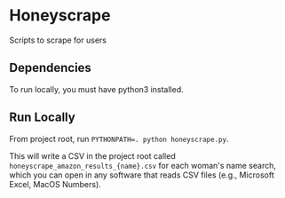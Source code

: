 # Honeyscrape
Scripts to scrape for users

## Dependencies
To run locally, you must have python3 installed.

## Run Locally
From project root, run `PYTHONPATH=. python honeyscrape.py`.

This will write a CSV in the project root called `honeyscrape_amazon_results_{name}.csv` for each woman's name search, which you can open in any software that reads CSV files (e.g., Microsoft Excel, MacOS Numbers).
